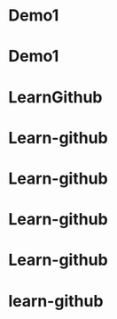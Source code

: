# Demo1
# Demo1
# LearnGithub
# Learn-github
# Learn-github
# Learn-github
# Learn-github
# learn-github

